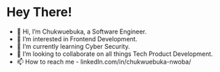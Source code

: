 # Hey There!
- 👋 Hi, I’m Chukwuebuka, a Software Engineer.
- 👀 I’m interested in Frontend Development.
- 🌱 I’m currently learning Cyber Security.
- 💞️ I’m looking to collaborate on all things Tech Product Development.
- 📫 How to reach me - linkedIn.com/in/chukwuebuka-nwoba/

<!---
FrenzyNwoba/FrenzyNwoba is a ✨ special ✨ repository because its `README.md` (this file) appears on your GitHub profile.
You can click the Preview link to take a look at your changes.
--->
